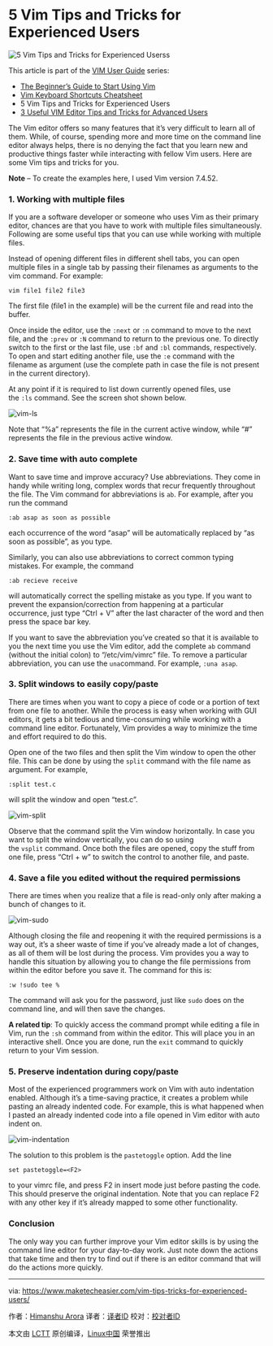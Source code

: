 5 Vim Tips and Tricks for Experienced Users
============================================================
 ![](https://maketecheasier-2d0f.kxcdn.com/assets/uploads/2014/08/vim-tips-tricks-featured.jpg "5 Vim Tips and Tricks for Experienced Userss") 

This article is part of the [VIM User Guide][12] series:

*   [The Beginner’s Guide to Start Using Vim][3]
*   [Vim Keyboard Shortcuts Cheatsheet][4]
*   5 Vim Tips and Tricks for Experienced Users
*   [3 Useful VIM Editor Tips and Tricks for Advanced Users][5]

The Vim editor offers so many features that it’s very difficult to learn all of them. While, of course, spending more and more time on the command line editor always helps, there is no denying the fact that you learn new and productive things faster while interacting with fellow Vim users. Here are some Vim tips and tricks for you.


**Note** – To create the examples here, I used Vim version 7.4.52.

### 1\. Working with multiple files

If you are a software developer or someone who uses Vim as their primary editor, chances are that you have to work with multiple files simultaneously. Following are some useful tips that you can use while working with multiple files.

Instead of opening different files in different shell tabs, you can open multiple files in a single tab by passing their filenames as arguments to the vim command. For example:

```
vim file1 file2 file3
```

The first file (file1 in the example) will be the current file and read into the buffer.

Once inside the editor, use the `:next` or `:n` command to move to the next file, and the `:prev` or `:N` command to return to the previous one. To directly switch to the first or the last file, use `:bf` and `:bl` commands, respectively. To open and start editing another file, use the `:e` command with the filename as argument (use the complete path in case the file is not present in the current directory).

At any point if it is required to list down currently opened files, use the `:ls` command. See the screen shot shown below.

 ![vim-ls](https://maketecheasier-2d0f.kxcdn.com/assets/uploads/2014/08/vim-ls.png "vim-ls") 

Note that “%a” represents the file in the current active window, while “#” represents the file in the previous active window.

### 2\. Save time with auto complete

Want to save time and improve accuracy? Use abbreviations. They come in handy while writing long, complex words that recur frequently throughout the file. The Vim command for abbreviations is `ab`. For example, after you run the command

```
:ab asap as soon as possible
```

each occurrence of the word “asap” will be automatically replaced by “as soon as possible”, as you type.

Similarly, you can also use abbreviations to correct common typing mistakes. For example, the command

```
:ab recieve receive
```

will automatically correct the spelling mistake as you type. If you want to prevent the expansion/correction from happening at a particular occurrence, just type “Ctrl + V” after the last character of the word and then press the space bar key.

If you want to save the abbreviation you’ve created so that it is available to you the next time you use the Vim editor, add the complete `ab` command (without the initial colon) to “/etc/vim/vimrc” file. To remove a particular abbreviation, you can use the `una`command. For example, `:una asap`.

### 3\. Split windows to easily copy/paste

There are times when you want to copy a piece of code or a portion of text from one file to another. While the process is easy when working with GUI editors, it gets a bit tedious and time-consuming while working with a command line editor. Fortunately, Vim provides a way to minimize the time and effort required to do this.

Open one of the two files and then split the Vim window to open the other file. This can be done by using the `split` command with the file name as argument. For example,

```
:split test.c
```

will split the window and open “test.c”.

 ![vim-split](https://maketecheasier-2d0f.kxcdn.com/assets/uploads/2014/08/vim-split.png "vim-split") 

Observe that the command split the Vim window horizontally. In case you want to split the window vertically, you can do so using the `vsplit` command. Once both the files are opened, copy the stuff from one file, press “Ctrl + w” to switch the control to another file, and paste.

### 4\. Save a file you edited without the required permissions

There are times when you realize that a file is read-only only after making a bunch of changes to it.

 ![vim-sudo](https://maketecheasier-2d0f.kxcdn.com/assets/uploads/2014/08/vim-sudo.png "vim-sudo") 

Although closing the file and reopening it with the required permissions is a way out, it’s a sheer waste of time if you’ve already made a lot of changes, as all of them will be lost during the process. Vim provides you a way to handle this situation by allowing you to change the file permissions from within the editor before you save it. The command for this is:

```
:w !sudo tee %
```

The command will ask you for the password, just like `sudo` does on the command line, and will then save the changes.

**A related tip**: To quickly access the command prompt while editing a file in Vim, run the `:sh` command from within the editor. This will place you in an interactive shell. Once you are done, run the `exit` command to quickly return to your Vim session.

### 5\. Preserve indentation during copy/paste

Most of the experienced programmers work on Vim with auto indentation enabled. Although it’s a time-saving practice, it creates a problem while pasting an already indented code. For example, this is what happened when I pasted an already indented code into a file opened in Vim editor with auto indent on.

 ![vim-indentation](https://maketecheasier-2d0f.kxcdn.com/assets/uploads/2014/08/vim-indentation.png "vim-indentation") 

The solution to this problem is the `pastetoggle` option. Add the line

```
set pastetoggle=<F2>
```

to your vimrc file, and press F2 in insert mode just before pasting the code. This should preserve the original indentation. Note that you can replace F2 with any other key if it’s already mapped to some other functionality.

### Conclusion

The only way you can further improve your Vim editor skills is by using the command line editor for your day-to-day work. Just note down the actions that take time and then try to find out if there is an editor command that will do the actions more quickly.

--------------------------------------------------------------------------------

via: https://www.maketecheasier.com/vim-tips-tricks-for-experienced-users/

作者：[Himanshu Arora][a]
译者：[译者ID](https://github.com/译者ID)
校对：[校对者ID](https://github.com/校对者ID)

本文由 [LCTT](https://github.com/LCTT/TranslateProject) 原创编译，[Linux中国](https://linux.cn/) 荣誉推出

[a]:https://www.maketecheasier.com/author/himanshu/
[1]:https://www.maketecheasier.com/author/himanshu/
[2]:https://www.maketecheasier.com/vim-tips-tricks-for-experienced-users/#comments
[3]:https://www.maketecheasier.com/start-with-vim-linux/
[4]:https://www.maketecheasier.com/vim-keyboard-shortcuts-cheatsheet/
[5]:https://www.maketecheasier.com/vim-tips-tricks-advanced-users/
[6]:https://www.maketecheasier.com/category/linux-tips/
[7]:http://www.facebook.com/sharer.php?u=https%3A%2F%2Fwww.maketecheasier.com%2Fvim-tips-tricks-for-experienced-users%2F
[8]:http://twitter.com/share?url=https%3A%2F%2Fwww.maketecheasier.com%2Fvim-tips-tricks-for-experienced-users%2F&text=5+Vim+Tips+and+Tricks+for+Experienced+Users
[9]:mailto:?subject=5%20Vim%20Tips%20and%20Tricks%20for%20Experienced%20Users&body=https%3A%2F%2Fwww.maketecheasier.com%2Fvim-tips-tricks-for-experienced-users%2F
[10]:https://www.maketecheasier.com/enable-two-step-verification-apple-icloud-account/
[11]:https://www.maketecheasier.com/mistakes-wordpress-user-should-avoid/
[12]:https://www.maketecheasier.com/series/vim-user-guide/
[13]:https://support.google.com/adsense/troubleshooter/1631343
